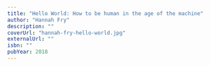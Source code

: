 ```yaml
---
title: "Hello World: How to be human in the age of the machine"
author: "Hannah Fry"
description: ""
coverUrl: "hannah-fry-hello-world.jpg"
externalUrl: ""
isbn: ""
pubYear: 2018
---
```

